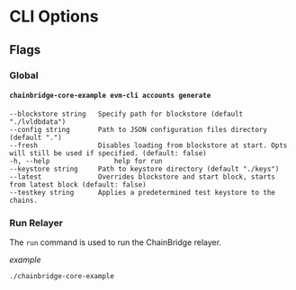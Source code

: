 # CLI Options

## Flags

### Global

#### `chainbridge-core-example evm-cli accounts generate`

```text
--blockstore string   Specify path for blockstore (default "./lvldbdata")
--config string       Path to JSON configuration files directory (default ".")
--fresh               Disables loading from blockstore at start. Opts will still be used if specified. (default: false)
-h, --help                help for run
--keystore string     Path to keystore directory (default "./keys")
--latest              Overrides blockstore and start block, starts from latest block (default: false)
--testkey string      Applies a predetermined test keystore to the chains.
```

### Run Relayer

The `run` command is used to run the ChainBridge relayer.

_example_

```bash
./chainbridge-core-example
```

